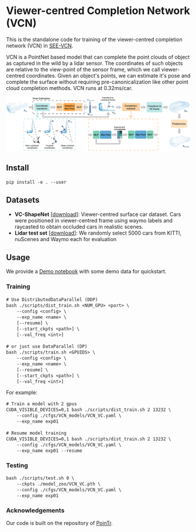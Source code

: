 # Viewer-centred Completion Network (VCN)

This is the standalone code for training of the viewer-centred completion network (VCN) in [SEE-VCN](https://github.com/darrenjkt/SEE-VCN). 

VCN is a PointNet based model that can complete the point clouds of object as captured in the wild by a lidar sensor. The coordinates of such objects are relative to the view-point of the sensor frame, which we call viewer-centred coordinates. Given an object's points, we can estimate it's pose and complete the surface without requiring pre-canonicalization like other point cloud completion methods. VCN runs at 0.32ms/car. 

![architecture](data/vcn_architecture.png)

## Install
```
pip install -e . --user
```

## Datasets
- **VC-ShapeNet** [[download](https://unisyd-my.sharepoint.com/:u:/g/personal/julie_berrioperez_sydney_edu_au/EeB6XBooMkdArv1xgRVMja0BcVvt63C2vzHTi-PjAnpQzQ?e=iyhPWj)]: Viewer-centred surface car dataset. Cars were positioned in viewer-centred frame using waymo labels and raycasted to obtain occluded cars in realistic scenes.
- **Lidar test set** [[download](https://unisyd-my.sharepoint.com/:u:/g/personal/julie_berrioperez_sydney_edu_au/Ect6piVGprBJsrymXueeHooBiQAn7z2hxUelpECDQOyS3Q?e=H6Jc58)]: We randomly select 5000 cars from KITTI, nuScenes and Waymo each for evaluation

## Usage
We provide a [Demo notebook](https://github.com/darrenjkt/VCN/blob/main/demo.ipynb) with some demo data for quickstart.

### Training
```
# Use DistributedDataParallel (DDP)
bash ./scripts/dist_train.sh <NUM_GPU> <port> \
    --config <config> \
    --exp_name <name> \
    [--resume] \
    [--start_ckpts <path>] \
    [--val_freq <int>]
    
# or just use DataParallel (DP)
bash ./scripts/train.sh <GPUIDS> \
    --config <config> \
    --exp_name <name> \
    [--resume] \
    [--start_ckpts <path>] \
    [--val_freq <int>]
```
For example: 
```
# Train a model with 2 gpus
CUDA_VISIBLE_DEVICES=0,1 bash ./scripts/dist_train.sh 2 13232 \
    --config ./cfgs/VCN_models/VCN_VC.yaml \
    --exp_name exp01
    
# Resume model training
CUDA_VISIBLE_DEVICES=0,1 bash ./scripts/dist_train.sh 2 13232 \
    --config ./cfgs/VCN_models/VCN_VC.yaml \
    --exp_name exp01 --resume
```

### Testing
```
bash ./scripts/test.sh 0 \
    --ckpts ./model_zoo/VCN_VC.pth \
    --config ./cfgs/VCN_models/VCN_VC.yaml \
    --exp_name exp01
```

### Acknowledgements
Our code is built on the repository of [PoinTr](https://github.com/yuxumin/PoinTr).
